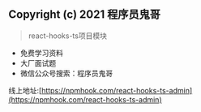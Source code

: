 ## Copyright (c) 2021 程序员鬼哥

>react-hooks-ts项目模块
* 免费学习资料
* 大厂面试题
* 微信公众号搜索：程序员鬼哥

线上地址:[https://npmhook.com/react-hooks-ts-admin](https://npmhook.com/react-hooks-ts-admin)